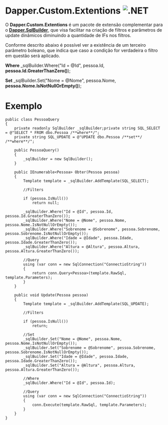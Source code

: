 
# Dapper.Custom.Extentions ![.NET](https://github.com/thiagobrito91/Dapper.Custom.Extensions/workflows/.NET/badge.svg)



O **Dapper.Custom.Extentions** é um pacote de extensão complementar para o [**Dapper.SqlBuilder**](https://www.nuget.org/packages/Dapper.SqlBuilder/), que visa facilitar na criação de filtros e parâmetros de update dinâmicos diminuindo a quantidade de IFs nos filtros.

Conforme descrito abaixo é possível ver a existência de um terceiro parâmetro boleano, que indica que
caso a condição for verdadeira o filtro em questão será aplicado.

**Where**
_sqlBuilder.Where("Id = @Id", pessoa.Id, **pessoa.Id.GreaterThanZero()**);

**Set**
_sqlBuilder.Set("Nome = @Nome", pessoa.Nome, **pessoa.Nome.IsNotNullOrEmpty()**);

# Exemplo 

    public class PessoaQuery
    {
        private readonly SqlBuilder _sqlBuilder;private string SQL_SELECT = @"SELECT * FROM dbo.Pessoa /**where**/";
        private string SQL_UPDATE = @"UPDATE dbo.Pessoa /**set**/ /**where**/";

        public PessoaQuery()
        {
            _sqlBuilder = new SqlBuilder();
        }
        
        public IEnumerable<Pessoa> Obter(Pessoa pessoa)
        {
            Template template = _sqlBuilder.AddTemplate(SQL_SELECT);

            //Filters

            if (pessoa.IsNull())
                return null;

            _sqlBuilder.Where("Id = @Id", pessoa.Id, pessoa.Id.GreaterThanZero());
            _sqlBuilder.Where("Nome = @Nome", pessoa.Nome, pessoa.Nome.IsNotNullOrEmpty());
            _sqlBuilder.Where("Sobrenome = @Sobrenome", pessoa.Sobrenome, pessoa.Sobrenome.IsNotNullOrEmpty());
            _sqlBuilder.Where("Idade = @Idade", pessoa.Idade, pessoa.Idade.GreaterThanZero());
            _sqlBuilder.Where("Altura = @Altura", pessoa.Altura, pessoa.Altura.GreaterThanZero());

            //Query
            using (var conn = new SqlConnection("ConnectioString"))
            {
                return conn.Query<Pessoa>(template.RawSql, template.Parameters);
            }
        }

        public void Update(Pessoa pessoa)
        {
            Template template = _sqlBuilder.AddTemplate(SQL_UPDATE);

            //Filters

            if (pessoa.IsNull())
                return;

            //Set
            _sqlBuilder.Set("Nome = @Nome", pessoa.Nome, pessoa.Nome.IsNotNullOrEmpty());
            _sqlBuilder.Set("Sobrenome = @Sobrenome", pessoa.Sobrenome, pessoa.Sobrenome.IsNotNullOrEmpty());
            _sqlBuilder.Set("Idade = @Idade", pessoa.Idade, pessoa.Idade.GreaterThanZero());
            _sqlBuilder.Set("Altura = @Altura", pessoa.Altura, pessoa.Altura.GreaterThanZero());

            //Where
            _sqlBuilder.Where("Id = @Id", pessoa.Id);

            //Query
            using (var conn = new SqlConnection("ConnectioString"))
            {
                conn.Execute(template.RawSql, template.Parameters);
            }
        }
    }
